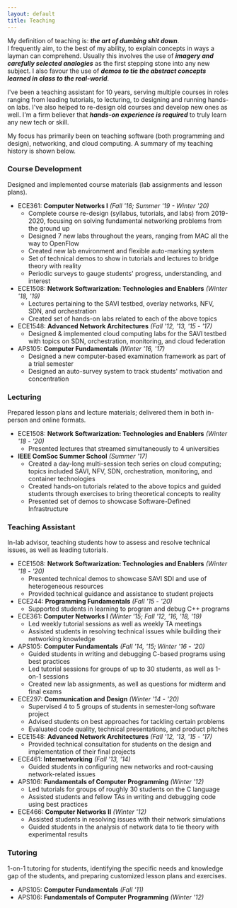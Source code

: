 ```yaml
---
layout: default
title: Teaching
---
```


My definition of teaching is: ***the art of dumbing shit down***.  
I frequently aim, to the best of my ability, to explain concepts in ways a layman can comprehend.
Usually this involves the use of ***imagery and carefully selected analogies*** as the first stepping stone into any new subject.
I also favour the use of ***demos to tie the abstract concepts learned in class to the real-world***.

I've been a teaching assistant for 10 years, serving multiple courses in roles ranging from leading tutorials, to lecturing, to designing and running hands-on labs.
I've also helped to re-design old courses and develop new ones as well.
I'm a firm believer that ***hands-on experience is required*** to truly learn any new tech or skill.

My focus has primarily been on teaching software (both programming and design), networking, and cloud computing.
A summary of my teaching history is shown below.

### Course Development
Designed and implemented course materials (lab assignments and lesson plans).

* ECE361: **Computer Networks I** *(Fall '16; Summer '19 - Winter '20)*
  * Complete course re-design (syllabus, tutorials, and labs) from 2019-2020, focusing on solving fundamental networking problems from the ground up
  * Designed 7 new labs throughout the years, ranging from MAC all the way to OpenFlow
  * Created new lab environment and flexible auto-marking system
  * Set of technical demos to show in tutorials and lectures to bridge theory with reality
  * Periodic surveys to gauge students' progress, understanding, and interest
* ECE1508: **Network Softwarization: Technologies and Enablers** *(Winter '18, '19)*
  * Lectures pertaining to the SAVI testbed, overlay networks, NFV, SDN, and orchestration
  * Created set of hands-on labs related to each of the above topics
* ECE1548: **Advanced Network Architectures** *(Fall '12, '13, '15 - '17)*
  * Designed & implemented cloud computing labs for the SAVI testbed with topics on SDN, orchestration, monitoring, and cloud federation
* APS105: **Computer Fundamentals** *(Winter '16, '17)*
  * Designed a new computer-based examination framework as part of a trial semester
  * Designed an auto-survey system to track students' motivation and concentration

### Lecturing
Prepared lesson plans and lecture materials; delivered them in both in-person and online formats.

* ECE1508: **Network Softwarization: Technologies and Enablers** *(Winter '18 - '20)*
  * Presented lectures that streamed simultaneously to 4 universities
* **IEEE ComSoc Summer School** *(Summer '17)*
  * Created a day-long multi-session tech series on cloud computing; topics included SAVI, NFV, SDN, orchestration, monitoring, and container technologies
  * Created hands-on tutorials related to the above topics and guided students through exercises to bring theoretical concepts to reality
  * Presented set of demos to showcase Software-Defined Infrastructure

### Teaching Assistant
In-lab advisor, teaching students how to assess and resolve technical issues, as well as leading tutorials.

* ECE1508: **Network Softwarization: Technologies and Enablers** *(Winter '18 - '20)*
  * Presented technical demos to showcase SAVI SDI and use of heterogeneous resources
  * Provided technical guidance and assistance to student projects
* ECE244: **Programming Fundamentals** *(Fall '15 - '20)*
  * Supported students in learning to program and debug C++ programs
* ECE361: **Computer Networks I** *(Winter '15; Fall '12, '16, '18, '19)*
  * Led weekly tutorial sessions as well as weekly TA meetings
  * Assisted students in resolving technical issues while building their networking knowledge
* APS105: **Computer Fundamentals** *(Fall '14, '15; Winter '16 - '20)*
  * Guided students in writing and debugging C-based programs using best practices
  * Led tutorial sessions for groups of up to 30 students, as well as 1-on-1 sessions
  * Created new lab assignments, as well as questions for midterm and final exams
* ECE297: **Communication and Design** *(Winter '14 - '20)*
  * Supervised 4 to 5 groups of students in semester-long software project
  * Advised students on best approaches for tackling certain problems
  * Evaluated code quality, technical presentations, and product pitches
* ECE1548: **Advanced Network Architectures** *(Fall '12, '13, '15 - '17)*
  * Provided technical consultation for students on the design and implementation of their final projects
* ECE461: **Internetworking** *(Fall '13, '14)*
  * Guided students in configuring new networks and root-causing network-related issues
* APS106: **Fundamentals of Computer Programming** *(Winter '12)*
  * Led tutorials for groups of roughly 30 students on the C language
  * Assisted students and fellow TAs in writing and debugging code using best practices
* ECE466: **Computer Networks II** *(Winter '12)*
  * Assisted students in resolving issues with their network simulations
  * Guided students in the analysis of network data to tie theory with experimental results

### Tutoring
1-on-1 tutoring for students, identifying the specific needs and knowledge gap of the students, and preparing customized lesson plans and exercises.

* APS105: **Computer Fundamentals** *(Fall '11)*
* APS106: **Fundamentals of Computer Programming** *(Winter '12)*

